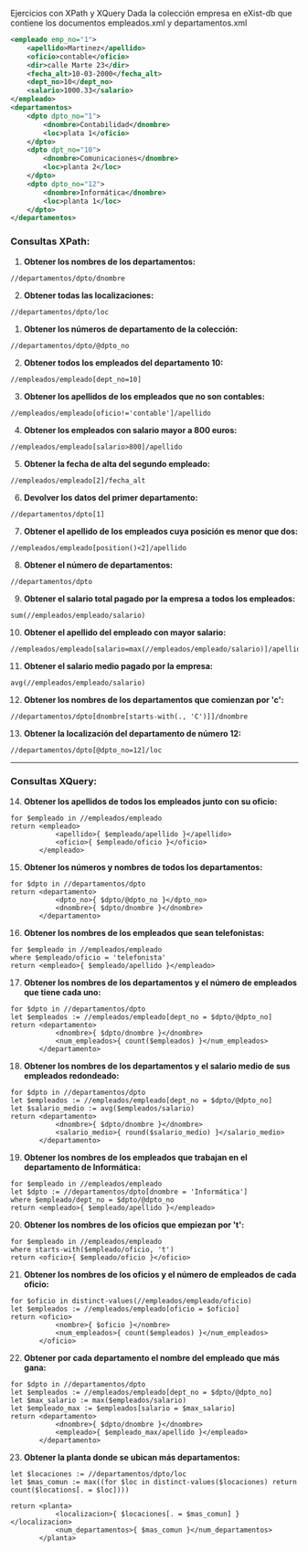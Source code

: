 Ejercicios con XPath y XQuery Dada la colección empresa en eXist-db que contiene los documentos empleados.xml y departamentos.xml 
```XML
<empleado emp_no="1"> 
	<apellido>Martinez</apellido> 
	<oficio>contable</oficio> 
	<dir>calle Marte 23</dir> 
	<fecha_alt>10-03-2000</fecha_alt> 
	<dept_no>10</dept_no> 
	<salario>1000.33</salario> 
</empleado>
<departamentos> 
	<dpto dpto_no="1"> 
		<dnombre>Contabilidad</dnombre> 
		<loc>plata 1</oficio> 
	</dpto> 
	<dpto dpt_no="10"> 
		<dnombre>Comunicaciones</dnombre> 
		<loc>planta 2</loc> 
	</dpto> 
	<dpto dpto_no="12">
		<dnombre>Informática</dnombre> 
		<loc>planta 1</loc> 
	</dpto>
</departamentos>
```
### Consultas XPath:

1. **Obtener los nombres de los departamentos:**

```xpath
//departamentos/dpto/dnombre
```

2. **Obtener todas las localizaciones:**

```xpath
//departamentos/dpto/loc
```

1. **Obtener los números de departamento de la colección:**

```xpath
//departamentos/dpto/@dpto_no
```

2. **Obtener todos los empleados del departamento 10:**

```xpath
//empleados/empleado[dept_no=10]
```

3. **Obtener los apellidos de los empleados que no son contables:**

```xpath
//empleados/empleado[oficio!='contable']/apellido
```

4. **Obtener los empleados con salario mayor a 800 euros:**

```xpath
//empleados/empleado[salario>800]/apellido
```

5. **Obtener la fecha de alta del segundo empleado:**

```xpath
//empleados/empleado[2]/fecha_alt
```

6. **Devolver los datos del primer departamento:**

```xpath
//departamentos/dpto[1]
```

7. **Obtener el apellido de los empleados cuya posición es menor que dos:**

```xpath
//empleados/empleado[position()<2]/apellido
```

8. **Obtener el número de departamentos:**

```xpath
//departamentos/dpto
```

9. **Obtener el salario total pagado por la empresa a todos los empleados:**

```xpath
sum(//empleados/empleado/salario)
```

10. **Obtener el apellido del empleado con mayor salario:**

```xpath
//empleados/empleado[salario=max(//empleados/empleado/salario)]/apellido
```

11. **Obtener el salario medio pagado por la empresa:**

```xpath
avg(//empleados/empleado/salario)
```

12. **Obtener los nombres de los departamentos que comienzan por 'c':**

```xpath
//departamentos/dpto[dnombre[starts-with(., 'C')]]/dnombre
```

13. **Obtener la localización del departamento de número 12:**

```xpath
//departamentos/dpto[@dpto_no=12]/loc
```

---

### Consultas XQuery:

14. **Obtener los apellidos de todos los empleados junto con su oficio:**

```xquery
for $empleado in //empleados/empleado
return <empleado>
           <apellido>{ $empleado/apellido }</apellido>
           <oficio>{ $empleado/oficio }</oficio>
       </empleado>
```

15. **Obtener los números y nombres de todos los departamentos:**

```xquery
for $dpto in //departamentos/dpto
return <departamento>
           <dpto_no>{ $dpto/@dpto_no }</dpto_no>
           <dnombre>{ $dpto/dnombre }</dnombre>
       </departamento>
```

16. **Obtener los nombres de los empleados que sean telefonistas:**

```xquery
for $empleado in //empleados/empleado
where $empleado/oficio = 'telefonista'
return <empleado>{ $empleado/apellido }</empleado>
```

17. **Obtener los nombres de los departamentos y el número de empleados que tiene cada uno:**

```xquery
for $dpto in //departamentos/dpto
let $empleados := //empleados/empleado[dept_no = $dpto/@dpto_no]
return <departamento>
           <dnombre>{ $dpto/dnombre }</dnombre>
           <num_empleados>{ count($empleados) }</num_empleados>
       </departamento>
```

18. **Obtener los nombres de los departamentos y el salario medio de sus empleados redondeado:**

```xquery
for $dpto in //departamentos/dpto
let $empleados := //empleados/empleado[dept_no = $dpto/@dpto_no]
let $salario_medio := avg($empleados/salario)
return <departamento>
           <dnombre>{ $dpto/dnombre }</dnombre>
           <salario_medio>{ round($salario_medio) }</salario_medio>
       </departamento>
```

19. **Obtener los nombres de los empleados que trabajan en el departamento de Informática:**

```xquery
for $empleado in //empleados/empleado
let $dpto := //departamentos/dpto[dnombre = 'Informática']
where $empleado/dept_no = $dpto/@dpto_no
return <empleado>{ $empleado/apellido }</empleado>
```

20. **Obtener los nombres de los oficios que empiezan por 't':**

```xquery
for $empleado in //empleados/empleado
where starts-with($empleado/oficio, 't')
return <oficio>{ $empleado/oficio }</oficio>
```

21. **Obtener los nombres de los oficios y el número de empleados de cada oficio:**

```xquery
for $oficio in distinct-values(//empleados/empleado/oficio)
let $empleados := //empleados/empleado[oficio = $oficio]
return <oficio>
           <nombre>{ $oficio }</nombre>
           <num_empleados>{ count($empleados) }</num_empleados>
       </oficio>
```

22. **Obtener por cada departamento el nombre del empleado que más gana:**

```xquery
for $dpto in //departamentos/dpto
let $empleados := //empleados/empleado[dept_no = $dpto/@dpto_no]
let $max_salario := max($empleados/salario)
let $empleado_max := $empleados[salario = $max_salario]
return <departamento>
           <dnombre>{ $dpto/dnombre }</dnombre>
           <empleado>{ $empleado_max/apellido }</empleado>
       </departamento>
```

23. **Obtener la planta donde se ubican más departamentos:**

```xquery
let $locaciones := //departamentos/dpto/loc
let $mas_comun := max((for $loc in distinct-values($locaciones) return count($locations[. = $loc])))

return <planta>
           <localizacion>{ $locaciones[. = $mas_comun] }</localizacion>
           <num_departamentos>{ $mas_comun }</num_departamentos>
       </planta>
```